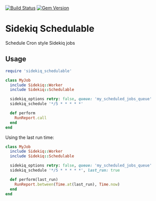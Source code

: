 [![Build Status](https://travis-ci.org/kevinbuch/sidekiq_schedulable.svg?branch=master)](https://travis-ci.org/kevinbuch/sidekiq_schedulable)
[![Gem Version](https://badge.fury.io/rb/sidekiq_schedulable.svg)](https://badge.fury.io/rb/sidekiq_schedulable)

# Sidekiq Schedulable

Schedule Cron style Sidekiq jobs

## Usage

```ruby
require 'sidekiq_schedulable'
```

```ruby
class MyJob
  include Sidekiq::Worker
  include Sidekiq::Schedulable

  sidekiq_options retry: false, queue: 'my_scheduled_jobs_queue'
  sidekiq_schedule '*/5 * * * * *'

  def perform
    RunReport.call
  end
end
```

Using the last run time:

```ruby
class MyJob
  include Sidekiq::Worker
  include Sidekiq::Schedulable

  sidekiq_options retry: false, queue: 'my_scheduled_jobs_queue'
  sidekiq_schedule '*/5 * * * * *', last_run: true

  def perform(last_run)
    RunReport.between(Time.at(last_run), Time.now)
  end
end
```
